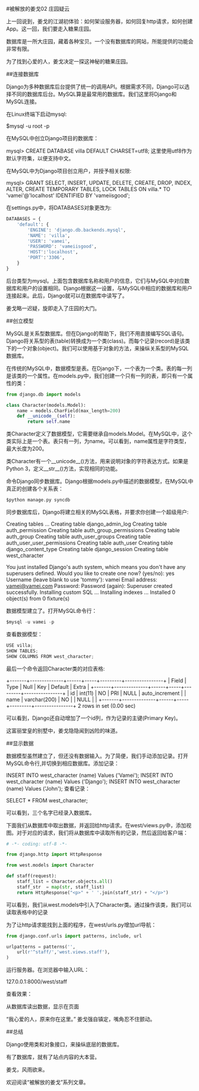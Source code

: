 #被解放的姜戈02 庄园疑云


 

上一回说到，姜戈的江湖初体验：如何架设服务器，如何回复http请求，如何创建App。这一回，我们要走入糖果庄园。

 

数据库是一所大庄园，藏着各种宝贝。一个没有数据库的网站，所能提供的功能会非常有限。



 

为了找到心爱的人，姜戈决定一探这神秘的糖果庄园。

 

##连接数据库

Django为多种数据库后台提供了统一的调用API。根据需求不同，Django可以选择不同的数据库后台。MySQL算是最常用的数据库。我们这里将Django和MySQL连接。

 

在Linux终端下启动mysql:

$mysql -u root -p
 

在MySQL中创立Django项目的数据库：

mysql> CREATE DATABASE villa DEFAULT CHARSET=utf8;
这里使用utf8作为默认字符集，以便支持中文。

 

在MySQL中为Django项目创立用户，并授予相关权限:

mysql> GRANT SELECT, INSERT, UPDATE, DELETE, CREATE, DROP, INDEX, ALTER, CREATE TEMPORARY TABLES, LOCK TABLES ON villa.* TO 'vamei'@'localhost' IDENTIFIED BY 'vameiisgood';
 

在settings.py中，将DATABASES对象更改为:

```python
DATABASES = {
    'default': {
        'ENGINE': 'django.db.backends.mysql',
        'NAME': 'villa',
        'USER': 'vamei',
        'PASSWORD': 'vameiisgood',
        'HOST':'localhost',
        'PORT':'3306',
    }
}
```
后台类型为mysql。上面包含数据库名称和用户的信息，它们与MySQL中对应数据库和用户的设置相同。Django根据这一设置，与MySQL中相应的数据库和用户连接起来。此后，Django就可以在数据库中读写了。

 

姜戈略一迟疑，旋即走入了庄园的大门。

 

##创立模型

MySQL是关系型数据库。但在Django的帮助下，我们不用直接编写SQL语句。Django将关系型的表(table)转换成为一个类(class)。而每个记录(record)是该类下的一个对象(object)。我们可以使用基于对象的方法，来操纵关系型的MySQL数据库。

 

在传统的MySQL中，数据模型是表。在Django下，一个表为一个类。表的每一列是该类的一个属性。在models.py中，我们创建一个只有一列的表，即只有一个属性的类：
```python
from django.db import models

class Character(models.Model):
    name = models.CharField(max_length=200)
    def __unicode__(self):
        return self.name
```
类Character定义了数据模型，它需要继承自models.Model。在MySQL中，这个类实际上是一个表。表只有一列，为name。可以看到，name属性是字符类型，最大长度为200。

类Character有一个__unicode__()方法，用来说明对象的字符表达方式。如果是Python 3，定义__str__()方法，实现相同的功能。

 

命令Django同步数据库。Django根据models.py中描述的数据模型，在MySQL中真正的创建各个关系表：
```python
$python manage.py syncdb
``` 

同步数据库后，Django将建立相关的MySQL表格，并要求你创建一个超级用户:

 

Creating tables ...
Creating table django_admin_log
Creating table auth_permission
Creating table auth_group_permissions
Creating table auth_group
Creating table auth_user_groups
Creating table auth_user_user_permissions
Creating table auth_user
Creating table django_content_type
Creating table django_session
Creating table west_character

 

You just installed Django's auth system, which means you don't have any superusers defined.
Would you like to create one now? (yes/no): yes
Username (leave blank to use 'tommy'): vamei
Email address: vamei@vamei.com
Password: 
Password (again): 
Superuser created successfully.
Installing custom SQL ...
Installing indexes ...
Installed 0 object(s) from 0 fixture(s)

 

 数据模型建立了。打开MySQL命令行：
```python
$mysql -u vamei -p 
``` 

查看数据模型：
```python
USE villa;
SHOW TABLES;
SHOW COLUMNS FROM west_character;
```
最后一个命令返回Character类的对应表格:

+-------+--------------+------+-----+---------+----------------+
| Field | Type         | Null | Key | Default | Extra          |
+-------+--------------+------+-----+---------+----------------+
| id    | int(11)      | NO   | PRI | NULL    | auto_increment |
| name  | varchar(200) | NO   |     | NULL    |                |
+-------+--------------+------+-----+---------+----------------+
2 rows in set (0.00 sec)

 可以看到，Django还自动增加了一个id列，作为记录的主键(Primary Key)。

 

这富丽堂皇的别墅中，姜戈隐隐闻到凶险的味道。

 

##显示数据

数据模型虽然建立了，但还没有数据输入。为了简便，我们手动添加记录。打开MySQL命令行,并切换到相应数据库。添加记录：

INSERT INTO west_character (name) Values ('Vamei');
INSERT INTO west_character (name) Values ('Django');
INSERT INTO west_character (name) Values ('John');
查看记录：

 SELECT * FROM west_character;

可以看到，三个名字已经录入数据库。

 

下面我们从数据库中取出数据，并返回给http请求。在west/views.py中，添加视图。对于对应的请求，我们将从数据库中读取所有的记录，然后返回给客户端：

```python
# -*- coding: utf-8 -*-

from django.http import HttpResponse

from west.models import Character

def staff(request):
    staff_list = Character.objects.all()
    staff_str  = map(str, staff_list)
    return HttpResponse("<p>" + ' '.join(staff_str) + "</p>")
```
可以看到，我们从west.models中引入了Character类。通过操作该类，我们可以读取表格中的记录

 

为了让http请求能找到上面的程序，在west/urls.py增加url导航：
```python
from django.conf.urls import patterns, include, url

urlpatterns = patterns('',
    url(r'^staff/','west.views.staff'),
)
``` 

运行服务器。在浏览器中输入URL：

127.0.0.1:8000/west/staff

查看效果：



 

从数据库读出数据，显示在页面

 

“我心爱的人，原来你在这里。” 姜戈强自镇定，嘴角忍不住颤动。

 

##总结

Django使用类和对象接口，来操纵底层的数据库。

有了数据库，就有了站点内容的大本营。

 

姜戈，风雨欲来。

 

欢迎阅读“被解放的姜戈”系列文章。
